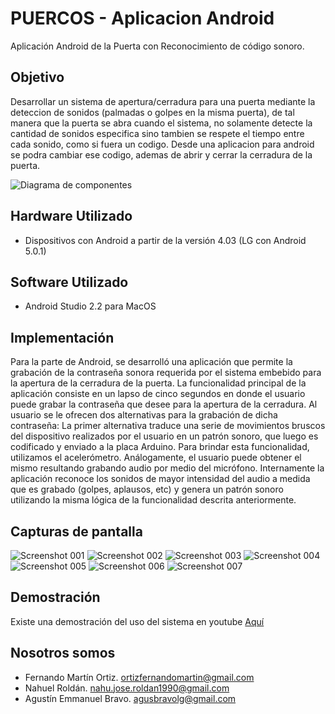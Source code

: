 # PUERCOS - Aplicacion Android
Aplicación Android de la Puerta con Reconocimiento de código sonoro.

## Objetivo

Desarrollar un sistema de apertura/cerradura para una puerta mediante la deteccion de sonidos (palmadas o golpes en la misma puerta), de tal manera que la puerta se abra cuando el sistema, no solamente detecte la cantidad de sonidos especifica sino tambien se respete el tiempo entre cada sonido, como si fuera un codigo. Desde una aplicacion para android se podra cambiar ese codigo, ademas de abrir y cerrar la cerradura de la puerta. 

![Diagrama de componentes](./gh-assets/diagrama.png)

## Hardware Utilizado

* Dispositivos con Android a partir de la versión 4.03 (LG con Android 5.0.1)

## Software Utilizado

* Android Studio 2.2 para MacOS

## Implementación

Para la parte de Android, se desarrolló una aplicación que permite la grabación de la contraseña sonora requerida por el sistema embebido para la apertura de la cerradura de la puerta.
La funcionalidad principal de la aplicación consiste en un lapso de cinco segundos en donde el usuario puede grabar la contraseña que desee para la apertura de la cerradura.  Al usuario se le ofrecen dos alternativas para la grabación de dicha contraseña: 
La primer alternativa traduce una serie de movimientos bruscos del dispositivo realizados por el usuario en un patrón sonoro, que luego es codificado y enviado a la placa Arduino. Para brindar esta funcionalidad, utilizamos el acelerómetro.
Análogamente, el usuario puede obtener el mismo resultando grabando audio por medio del micrófono. Internamente la aplicación reconoce los sonidos de mayor intensidad del audio a medida que es grabado (golpes, aplausos, etc) y genera un patrón sonoro utilizando la misma lógica de la funcionalidad descrita anteriormente.

## Capturas de pantalla

![Screenshot 001](./gh-assets/screenshot001.jpg)
![Screenshot 002](./gh-assets/screenshot002.jpg)
![Screenshot 003](./gh-assets/screenshot003.jpg)
![Screenshot 004](./gh-assets/screenshot004.jpg)
![Screenshot 005](./gh-assets/screenshot005.jpg)
![Screenshot 006](./gh-assets/screenshot006.jpg)
![Screenshot 007](./gh-assets/screenshot007.jpg)

## Demostración

Existe una demostración del uso del sistema en youtube [Aquí](https://)

## Nosotros somos

* Fernando Martín Ortiz. ortizfernandomartin@gmail.com
* Nahuel Roldán. nahu.jose.roldan1990@gmail.com
* Agustín Emmanuel Bravo. agusbravolg@gmail.com
